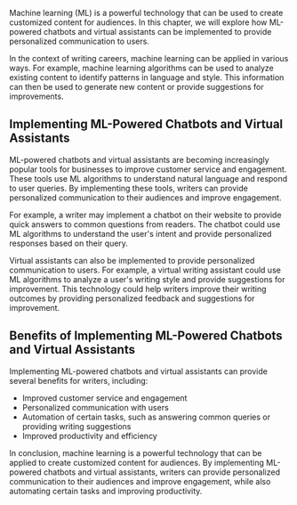 
Machine learning (ML) is a powerful technology that can be used to create customized content for audiences. In this chapter, we will explore how ML-powered chatbots and virtual assistants can be implemented to provide personalized communication to users.

In the context of writing careers, machine learning can be applied in various ways. For example, machine learning algorithms can be used to analyze existing content to identify patterns in language and style. This information can then be used to generate new content or provide suggestions for improvements.

Implementing ML-Powered Chatbots and Virtual Assistants
-------------------------------------------------------

ML-powered chatbots and virtual assistants are becoming increasingly popular tools for businesses to improve customer service and engagement. These tools use ML algorithms to understand natural language and respond to user queries. By implementing these tools, writers can provide personalized communication to their audiences and improve engagement.

For example, a writer may implement a chatbot on their website to provide quick answers to common questions from readers. The chatbot could use ML algorithms to understand the user's intent and provide personalized responses based on their query.

Virtual assistants can also be implemented to provide personalized communication to users. For example, a virtual writing assistant could use ML algorithms to analyze a user's writing style and provide suggestions for improvement. This technology could help writers improve their writing outcomes by providing personalized feedback and suggestions for improvement.

Benefits of Implementing ML-Powered Chatbots and Virtual Assistants
-------------------------------------------------------------------

Implementing ML-powered chatbots and virtual assistants can provide several benefits for writers, including:

* Improved customer service and engagement
* Personalized communication with users
* Automation of certain tasks, such as answering common queries or providing writing suggestions
* Improved productivity and efficiency

In conclusion, machine learning is a powerful technology that can be applied to create customized content for audiences. By implementing ML-powered chatbots and virtual assistants, writers can provide personalized communication to their audiences and improve engagement, while also automating certain tasks and improving productivity.

